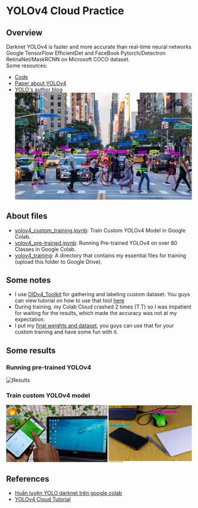 # YOLOv4 Cloud Practice  
## Overview  
Darknet YOLOv4 is faster and more accurate than real-time neural networks Google TensorFlow EfficientDet and FaceBook Pytorch/Detectron RetinaNet/MaskRCNN on Microsoft COCO dataset.  
Some resources:  
- [Code](https://github.com/AlexeyAB/darknet)
- [Paper about YOLOv4](https://arxiv.org/abs/2004.10934)  
- [YOLO's author blog](https://alexeyab84.medium.com/yolov4-the-most-accurate-real-time-neural-network-on-ms-coco-dataset-73adfd3602fe)  
![Example](https://github.com/thanhtvt/ML-DL-projects/blob/main/YOLOv4_practice/example.jpeg)

## About files  
- [yolov4_custom_training.ipynb](https://github.com/thanhtvt/ML-DL-projects/blob/main/YOLOv4_practice/yolov4_custom_training.ipynb): Train Custom YOLOv4 Model in Google Colab.
- [yolov4_pre-trained.ipynb](https://github.com/thanhtvt/ML-DL-projects/blob/main/YOLOv4_practice/yolov4_pre-trained.ipynb): Running Pre-trained YOLOv4 on over 80 Classes in Google Colab.  
- [yolov4_training](https://github.com/thanhtvt/ML-DL-projects/blob/main/YOLOv4_practice/yolov4_training): A directory that contains my essential files for training (upload this folder to Google Drive).  

## Some notes
- I use [OIDv4_Toolkit](https://github.com/theAIGuysCode/OIDv4_ToolKit) for gathering and labeling custom dataset. You guys can view tutorial on how to use that tool [here](https://www.youtube.com/watch?v=_4A9inxGqRM)
- During training, my Colab Cloud crashed 2 times (T.T) so I was impatient for waiting for the results, which made the accuracy was not at my expectation.
- I put my [final weights and dataset](https://drive.google.com/drive/folders/1AL44ASnk-e2Rfmvq5VxBaRt02siIopQd), you guys can use that for your custom training and have some fun with it.

## Some results  
### Running pre-trained YOLOv4
![Results](https://github.com/thanhtvt/ML-DL-projects/blob/main/YOLOv4_practice/results/results.gif)  

### Train custom YOLOv4 model
![Results](https://github.com/thanhtvt/ML-DL-projects/blob/main/YOLOv4_practice/results/predictions.jpg)

## References  
- [Huấn luyện YOLO darknet trên google colab](https://phamdinhkhanh.github.io/2020/03/10/DarknetGoogleColab.html#421-tool-bounding-box)  
- [YOLOv4 Cloud Tutorial](https://github.com/theAIGuysCode/YOLOv4-Cloud-Tutorial)
